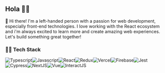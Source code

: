 ## Hola 🌊👋

👋 Hi there! I'm a left-handed person with a passion for web development, especially front-end technologies. I love working with the React ecosystem and i'm always excited to learn more and create amazing web experiences. Let's build something great together!

### 👨‍💻 Tech Stack
![Typescript](https://img.shields.io/badge/TypeScript-007ACC?style=for-the-badge&logo=typescript&logoColor=white)![Javascript](https://img.shields.io/badge/JavaScript-F7DF1E.svg?style=for-the-badge&logo=JavaScript&logoColor=black)![React](https://img.shields.io/badge/React-61DAFB.svg?style=for-the-badge&logo=React&logoColor=black)![Redux](https://img.shields.io/badge/Redux-764ABC.svg?style=for-the-badge&logo=Redux&logoColor=white)![Vercel](https://img.shields.io/badge/Vercel-000000.svg?style=for-the-badge&logo=Vercel&logoColor=white)![Firebase](https://img.shields.io/badge/Firebase-FFCA28.svg?style=for-the-badge&logo=Firebase&logoColor=black)![Jest](https://img.shields.io/badge/Jest-C21325.svg?style=for-the-badge&logo=Jest&logoColor=white)![Cypress](https://img.shields.io/badge/Cypress-17202C.svg?style=for-the-badge&logo=Cypress&logoColor=white)![NextJS](https://img.shields.io/badge/next.js-000000?style=for-the-badge&logo=nextdotjs&logoColor=white)![Vue](https://img.shields.io/badge/Vue%20js-35495E?style=for-the-badge&logo=vuedotjs&logoColor=4FC08D)![InteractJS](https://img.shields.io/badge/Interact%20Js-2599ED?style=for-the-badge&logo=interactjs&logoColor=white)

